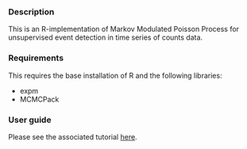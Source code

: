 <h3>Description</h3>
This is an R-implementation of Markov Modulated Poisson Process for unsupervised event detection in time series of counts data.

<h3>Requirements</h3>
This requires the base installation of R and the following libraries:
<ul>
<li>expm
<li>MCMCPack
</ul>

<h3>User guide</h3>
Please see the associated tutorial <a href="http://giantoak.github.io/MMPP_Tutorial">here</a>.
